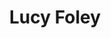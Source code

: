 ---
title: Lucy Foley
author_slug: lucy_foley
wikipedia_url: https://en.wikipedia.org/wiki/Lucy_Foley
layout: author
---